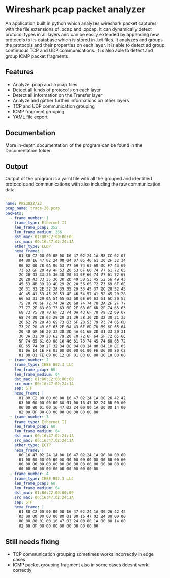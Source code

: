 # Wireshark pcap packet analyzer
An application built in python which analyzes wireshark packet captures with the file extensions of .pcap and .xpcap.
It can dynamically detect protocol types in all layers and can be easily extended by appending new protocols to its database which is stored in .txt files. It analyzes and groups the protocols and their properties on each layer.
It is able to detect ad group continuous TCP and UDP communications. It is also able to detect and group ICMP packet fragments.

## Features
- Analyze .pcap and .xpcap files
- Detect all kinds of protocols on each layer
- Detect all information on the Transfer layer
- Analyze and gather further informations on other layers
- TCP and UDP communication grouping
- ICMP fragment grouping
- YAML file export

## Documentation
More in-depth documentation of the program can be found in the Documentation folder.

## Output
Output of the program is a yaml file with all the grouped and identified protocols and communications with also including the raw communication data.

```yaml
---
name: PKS2022/23
pcap_name: trace-26.pcap
packets:
  - frame_number: 1
    frame_type: Ethernet II
    len_frame_pcap: 352
    len_frame_medium: 356
    dst_mac: 01:80:C2:00:00:0E
    src_mac: 00:16:47:02:24:1A
    ether_type: LLDP
    hexa_frame: |
      01 80 C2 00 00 0E 00 16 47 02 24 1A 88 CC 02 07
      04 00 16 47 02 24 00 04 07 05 46 61 30 2F 32 34
      06 02 00 78 0A 06 53 77 69 74 63 68 0C F7 43 69
      73 63 6F 20 49 4F 53 20 53 6F 66 74 77 61 72 65
      2C 20 43 33 35 36 30 20 53 6F 66 74 77 61 72 65
      20 28 43 33 35 36 30 2D 49 50 53 45 52 56 49 43
      45 53 4B 39 2D 4D 29 2C 20 56 65 72 73 69 6F 6E
      20 31 32 2E 32 28 35 35 29 53 45 37 2C 20 52 45
      4C 45 41 53 45 20 53 4F 46 54 57 41 52 45 20 28
      66 63 31 29 0A 54 65 63 68 6E 69 63 61 6C 20 53
      75 70 70 6F 72 74 3A 20 68 74 74 70 3A 2F 2F 77
      77 77 2E 63 69 73 63 6F 2E 63 6F 6D 2F 74 65 63
      68 73 75 70 70 6F 72 74 0A 43 6F 70 79 72 69 67
      68 74 20 28 63 29 20 31 39 38 36 2D 32 30 31 33
      20 62 79 20 43 69 73 63 6F 20 53 79 73 74 65 6D
      73 2C 20 49 6E 63 2E 0A 43 6F 6D 70 69 6C 65 64
      20 4D 6F 6E 20 32 38 2D 4A 61 6E 2D 31 33 20 31
      30 3A 31 30 20 62 79 20 70 72 6F 64 5F 72 65 6C
      5F 74 65 61 6D 08 10 46 61 73 74 45 74 68 65 72
      6E 65 74 30 2F 32 34 0E 04 00 14 00 04 10 0C 05
      01 0A 14 1E FE 03 00 00 00 01 00 FE 06 00 80 C2
      01 00 01 FE 09 00 12 0F 01 03 6C 00 00 10 00 00
  - frame_number: 2
    frame_type: IEEE 802.3 LLC
    len_frame_pcap: 60
    len_frame_medium: 64
    dst_mac: 01:80:C2:00:00:00
    src_mac: 00:16:47:02:24:1A
    sap: STP
    hexa_frame: |
      01 80 C2 00 00 00 00 16 47 02 24 1A 00 26 42 42
      03 00 00 00 00 00 80 01 00 16 47 02 24 00 00 00
      00 00 80 01 00 16 47 02 24 00 80 1A 00 00 14 00
      02 00 0F 00 00 00 00 00 00 00 00 00
  - frame_number: 3
    frame_type: Ethernet II
    len_frame_pcap: 60
    len_frame_medium: 64
    dst_mac: 00:16:47:02:24:1A
    src_mac: 00:16:47:02:24:1A
    ether_type: ECTP
    hexa_frame: |
      00 16 47 02 24 1A 00 16 47 02 24 1A 90 00 00 00
      01 00 00 00 00 00 00 00 00 00 00 00 00 00 00 00
      00 00 00 00 00 00 00 00 00 00 00 00 00 00 00 00
      00 00 00 00 00 00 00 00 00 00 00 00
  - frame_number: 4
    frame_type: IEEE 802.3 LLC
    len_frame_pcap: 60
    len_frame_medium: 64
    dst_mac: 01:80:C2:00:00:00
    src_mac: 00:16:47:02:24:1A
    sap: STP
    hexa_frame: |
      01 80 C2 00 00 00 00 16 47 02 24 1A 00 26 42 42
      03 00 00 00 00 00 80 01 00 16 47 02 24 00 00 00
      00 00 80 01 00 16 47 02 24 00 80 1A 00 00 14 00
      02 00 0F 00 00 00 00 00 00 00 00 00
```

## Still needs fixing
- TCP communication grouping sometimes works incorrectly in edge cases
- ICMP packet grouping fragment also in some cases doesnt work correctly